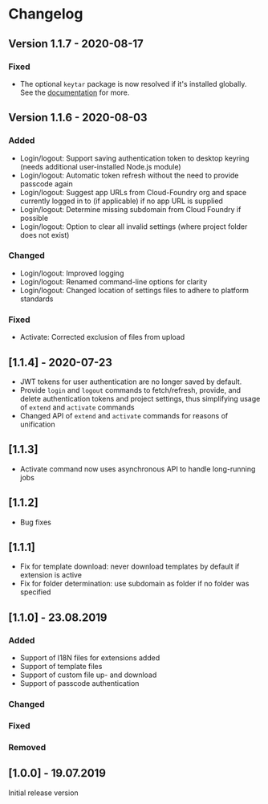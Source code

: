 # Changelog

## Version 1.1.7 - 2020-08-17

### Fixed
- The optional `keytar` package is now resolved if it's installed globally.  See the [documentation](https://cap.cloud.sap/docs/guides/extensibility#save-authentication-token-for-simplified-workflow) for more.

## Version 1.1.6 - 2020-08-03

### Added

- Login/logout: Support saving authentication token to desktop keyring (needs additional user-installed Node.js module)
- Login/logout: Automatic token refresh without the need to provide passcode again
- Login/logout: Suggest app URLs from Cloud-Foundry org and space currently logged in to (if applicable) if no app URL is supplied
- Login/logout: Determine missing subdomain from Cloud Foundry if possible
- Login/logout: Option to clear all invalid settings (where project folder does not exist)

### Changed

- Login/logout: Improved logging
- Login/logout: Renamed command-line options for clarity
- Login/logout: Changed location of settings files to adhere to platform standards

### Fixed

- Activate: Corrected exclusion of files from upload


## [1.1.4] - 2020-07-23

- JWT tokens for user authentication are no longer saved by default.
- Provide `login` and `logout` commands to fetch/refresh, provide, and delete authentication tokens and project settings,
  thus simplifying usage of `extend` and `activate` commands
- Changed API of `extend` and `activate` commands for reasons of unification


## [1.1.3]
- Activate command now uses asynchronous API to handle long-running jobs

## [1.1.2]
- Bug fixes

## [1.1.1]
- Fix for template download: never download templates by default if extension is active
- Fix for folder determination: use subdomain as folder if no folder was specified

## [1.1.0] - 23.08.2019
### Added
- Support of I18N files for extensions added
- Support of template files
- Support of custom file up- and download
- Support of passcode authentication
### Changed
### Fixed
### Removed

## [1.0.0] - 19.07.2019
Initial release version
